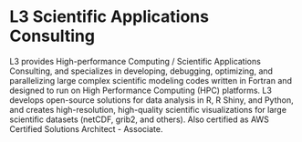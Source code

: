 # L3 Scientific Applications Consulting

L3 provides High-performance Computing / Scientific Applications Consulting, and specializes in developing, debugging, optimizing, and parallelizing large complex scientific modeling codes written in Fortran and designed to run on High Performance Computing (HPC) platforms. L3 develops open-source solutions for data analysis in R, R Shiny, and Python, and creates high-resolution, high-quality scientific visualizations for large scientific datasets (netCDF, grib2, and others). Also certified as AWS Certified Solutions Architect - Associate.
